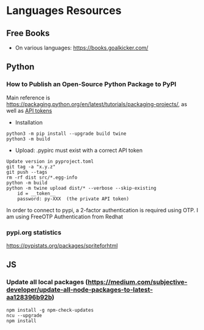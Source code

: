 # Languages Resources

## Free Books

* On various languages: https://books.goalkicker.com/


## Python

### How to Publish an Open-Source Python Package to PyPI

Main reference is https://packaging.python.org/en/latest/tutorials/packaging-projects/,
as well as
[API tokens](https://pypi.org/manage/account/token/)

* Installation
```
python3 -m pip install --upgrade build twine
python3 -m build
```

* Upload: .pypirc must exist with a correct API token

```
Update version in pyproject.toml
git tag -a "x.y.z"
git push --tags
rm -rf dist src/*.egg-info
python -m build
python -m twine upload dist/* --verbose --skip-existing
    id = __token__
    password: py-XXX  (the private API token)
```

In order to connect to pypi, a 2-factor authentication is required
using OTP. I am using FreeOTP Authentication from Redhat

### pypi.org statistics

https://pypistats.org/packages/spriteforhtml



## JS

### Update all local packages (https://medium.com/subjective-developer/update-all-node-packages-to-latest-aa128396b92b)
```
npm install -g npm-check-updates
ncu --upgrade
npm install
```
